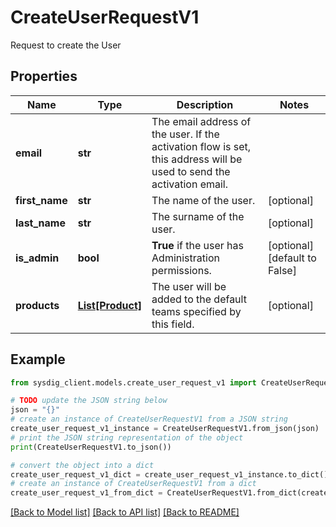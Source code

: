 # CreateUserRequestV1

Request to create the User

## Properties

Name | Type | Description | Notes
------------ | ------------- | ------------- | -------------
**email** | **str** | The email address of the user. If the activation flow is set, this address will be used to send the activation email.  | 
**first_name** | **str** | The name of the user.  | [optional] 
**last_name** | **str** | The surname of the user.  | [optional] 
**is_admin** | **bool** | **True** if the user has Administration permissions.  | [optional] [default to False]
**products** | [**List[Product]**](Product.md) | The user will be added to the default teams specified by this field. | [optional] 

## Example

```python
from sysdig_client.models.create_user_request_v1 import CreateUserRequestV1

# TODO update the JSON string below
json = "{}"
# create an instance of CreateUserRequestV1 from a JSON string
create_user_request_v1_instance = CreateUserRequestV1.from_json(json)
# print the JSON string representation of the object
print(CreateUserRequestV1.to_json())

# convert the object into a dict
create_user_request_v1_dict = create_user_request_v1_instance.to_dict()
# create an instance of CreateUserRequestV1 from a dict
create_user_request_v1_from_dict = CreateUserRequestV1.from_dict(create_user_request_v1_dict)
```
[[Back to Model list]](../README.md#documentation-for-models) [[Back to API list]](../README.md#documentation-for-api-endpoints) [[Back to README]](../README.md)


